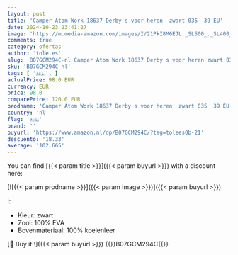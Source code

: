 ```yaml
---
layout: post
title: 'Camper Atom Work 18637 Derby s voor heren  zwart 035  39 EU'
date: 2024-10-23 23:41:27
image: 'https://m.media-amazon.com/images/I/21PkI8M6EJL._SL500_._SL400_.jpg'
comments: true
category: ofertas
author: 'tole.es'
slug: 'B07GCM294C-nl Camper Atom Work 18637 Derby s voor heren zwart 035 39 EU'
sku: 'B07GCM294C-nl'
tags: [ '🇳🇱', ]
actualPrice: 98.0 EUR
currency: EUR
price: 98.0
comparePrice: 120.0 EUR
prodname: 'Camper Atom Work 18637 Derby s voor heren  zwart 035  39 EU'
country: 'nl'
flag: '🇳🇱'
brand: ''
buyurl: 'https://www.amazon.nl/dp/B07GCM294C/?tag=tolees0b-21'
descuento: '18.33'
average: '102.665'
---
```


You can find [{{< param title >}}]({{< param buyurl >}}) with a discount here:

[![{{< param prodname >}}]({{< param image >}})]({{< param buyurl >}})

ℹ️:

- Kleur: zwart
- Zool: 100% EVA
- Bovenmateriaal: 100% koeienleer

[🛒 Buy it!!]({{< param buyurl >}})
{{<world>}}B07GCM294C{{</world>}}
